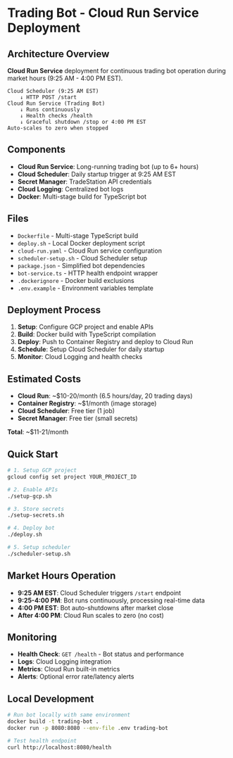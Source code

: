 # Trading Bot - Cloud Run Service Deployment

## Architecture Overview

**Cloud Run Service** deployment for continuous trading bot operation during market hours (9:25 AM - 4:00 PM EST).

```
Cloud Scheduler (9:25 AM EST) 
    ↓ HTTP POST /start
Cloud Run Service (Trading Bot)
    ↓ Runs continuously 
    ↓ Health checks /health
    ↓ Graceful shutdown /stop or 4:00 PM EST
Auto-scales to zero when stopped
```

## Components

- **Cloud Run Service**: Long-running trading bot (up to 6+ hours)
- **Cloud Scheduler**: Daily startup trigger at 9:25 AM EST
- **Secret Manager**: TradeStation API credentials
- **Cloud Logging**: Centralized bot logs
- **Docker**: Multi-stage build for TypeScript bot

## Files

- `Dockerfile` - Multi-stage TypeScript build
- `deploy.sh` - Local Docker deployment script
- `cloud-run.yaml` - Cloud Run service configuration
- `scheduler-setup.sh` - Cloud Scheduler setup
- `package.json` - Simplified bot dependencies
- `bot-service.ts` - HTTP health endpoint wrapper
- `.dockerignore` - Docker build exclusions
- `.env.example` - Environment variables template

## Deployment Process

1. **Setup**: Configure GCP project and enable APIs
2. **Build**: Docker build with TypeScript compilation
3. **Deploy**: Push to Container Registry and deploy to Cloud Run
4. **Schedule**: Setup Cloud Scheduler for daily startup
5. **Monitor**: Cloud Logging and health checks

## Estimated Costs

- **Cloud Run**: ~$10-20/month (6.5 hours/day, 20 trading days)
- **Container Registry**: ~$1/month (image storage)
- **Cloud Scheduler**: Free tier (1 job)
- **Secret Manager**: Free tier (small secrets)

**Total**: ~$11-21/month

## Quick Start

```bash
# 1. Setup GCP project
gcloud config set project YOUR_PROJECT_ID

# 2. Enable APIs  
./setup-gcp.sh

# 3. Store secrets
./setup-secrets.sh

# 4. Deploy bot
./deploy.sh

# 5. Setup scheduler
./scheduler-setup.sh
```

## Market Hours Operation

- **9:25 AM EST**: Cloud Scheduler triggers `/start` endpoint
- **9:25-4:00 PM**: Bot runs continuously, processing real-time data
- **4:00 PM EST**: Bot auto-shutdowns after market close
- **After 4:00 PM**: Cloud Run scales to zero (no cost)

## Monitoring

- **Health Check**: `GET /health` - Bot status and performance
- **Logs**: Cloud Logging integration
- **Metrics**: Cloud Run built-in metrics
- **Alerts**: Optional error rate/latency alerts

## Local Development

```bash
# Run bot locally with same environment
docker build -t trading-bot .
docker run -p 8080:8080 --env-file .env trading-bot

# Test health endpoint
curl http://localhost:8080/health
```